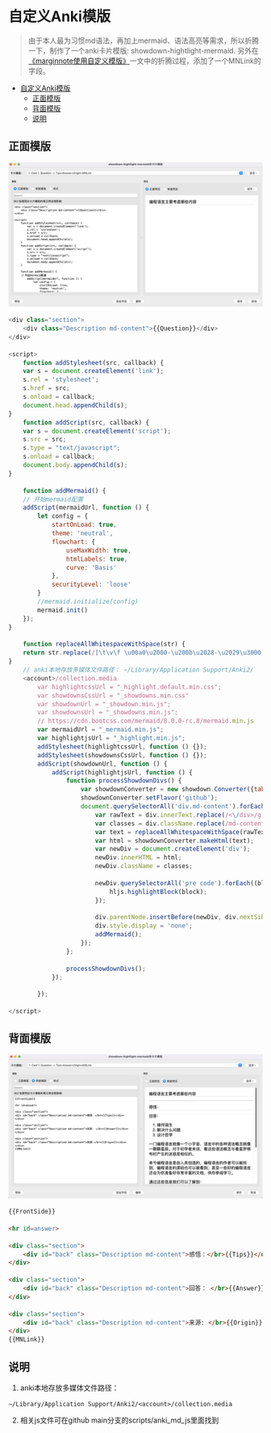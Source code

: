 # 自定义Anki模版

> 由于本人最为习惯md语法，再加上mermaid、语法高亮等需求，所以折腾一下，制作了一个anki卡片模版: showdown-hightlight-mermaid. 另外在[《marginnote使用自定义模版》](../workflows/marginnote_anki.md)一文中的折腾过程，添加了一个MNLink的字段。

<!--ts-->
* [自定义Anki模版](#自定义anki模版)
   * [正面模版](#正面模版)
   * [背面模版](#背面模版)
   * [说明](#说明)

<!-- Created by https://github.com/ekalinin/github-markdown-toc -->
<!-- Added by: runner, at: Mon Aug  8 03:45:21 UTC 2022 -->

<!--te-->

## 正面模版

![image-20220606234758347](https://raw.githubusercontent.com/KuanHsiaoKuo/writing_materials/main/imgs/image-20220606234758347.png)

```javascript
<div class="section">
    <div class="Description md-content">{{Question}}</div>
</div>

<script>
    function addStylesheet(src, callback) {
    var s = document.createElement('link');
    s.rel = 'stylesheet';
    s.href = src;
    s.onload = callback;
    document.head.appendChild(s);
}
    function addScript(src, callback) {
    var s = document.createElement('script');
    s.src = src;
    s.type = "text/javascript";
    s.onload = callback;
    document.body.appendChild(s);
}

    function addMermaid() {
    // 开始mermaid配置
    addScript(mermaidUrl, function () {
        let config = {
            startOnLoad: true,
            theme: 'neutral',
            flowchart: {
                useMaxWidth: true,
                htmlLabels: true,
                curve: 'Basis'
            },
            securityLevel: 'loose'
        }
        //mermaid.initialize(config)
        mermaid.init()
    });
}

    function replaceAllWhitespaceWithSpace(str) {
    return str.replace(/[\t\v\f \u00a0\u2000-\u200b\u2028-\u2029\u3000]/g, ' ');
}
    // anki本地存放多媒体文件路径： ~/Library/Application Support/Anki2/
    <account>/collection.media
        var highlightcssUrl = "_highlight.default.min.css";
        var showdownsCssUrl = "_showdowns.min.css"
        var showdownUrl = "_showdown.min.js";
        var showdownsUrl = "_showdowns.min.js";
        // https://cdn.bootcss.com/mermaid/8.0.0-rc.8/mermaid.min.js
        var mermaidUrl = "_mermaid.min.js";
        var highlightjsUrl = "_highlight.min.js";
        addStylesheet(highlightcssUrl, function () {});
        addStylesheet(showdownsCssUrl, function () {});
        addScript(showdownUrl, function () {
            addScript(highlightjsUrl, function () {
                function processShowdownDivs() {
                    var showdownConverter = new showdown.Converter({tables: true}); // 打开表格支持
                    showdownConverter.setFlavor('github');
                    document.querySelectorAll('div.md-content').forEach((div) => {
                        var rawText = div.innerText.replace(/<\/div>/g, ""); // div.innerHTML.replace(/<\/div>/g, ""); //innerText;
                        var classes = div.className.replace(/md-content/g, "");
                        var text = replaceAllWhitespaceWithSpace(rawText); //.replace(/<br>|<div>/g, "\n");
                        var html = showdownConverter.makeHtml(text);
                        var newDiv = document.createElement('div');
                        newDiv.innerHTML = html;
                        newDiv.className = classes;

                        newDiv.querySelectorAll('pre code').forEach((block) => {
                            hljs.highlightBlock(block);
                        });

                        div.parentNode.insertBefore(newDiv, div.nextSibling);
                        div.style.display = 'none';
                        addMermaid();
                    });
                };

                processShowdownDivs();
            });

        });

</script>
```

## 背面模版

![image-20220606234940109](https://raw.githubusercontent.com/KuanHsiaoKuo/writing_materials/main/imgs/image-20220606234940109.png)

```html
{{FrontSide}}

<hr id=answer>

<div class="section">
    <div id="back" class="Description md-content">感悟：</br>{{Tips}}</div>
</div>

<div class="section">
    <div id="back" class="Description md-content">回答： </br>{{Answer}}</div>
</div>

<div class="section">
    <div id="back" class="Description md-content">来源: </br>{{Origin}}</div>
</div>
{{MNLink}}
```

## 说明

1. anki本地存放多媒体文件路径：

```shell
~/Library/Application Support/Anki2/<account>/collection.media
```

2. 相关js文件可在github main分支的scripts/anki_md_js里面找到
